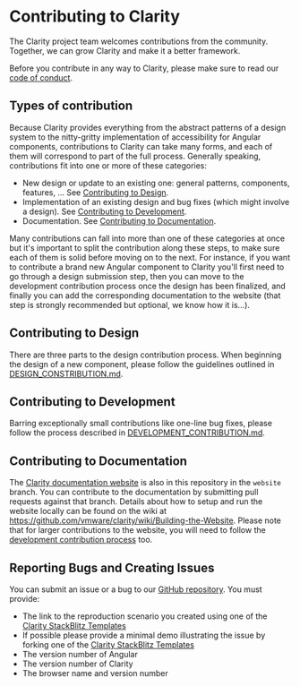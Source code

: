 # Contributing to Clarity

The Clarity project team welcomes contributions from the community. Together, we can grow Clarity and make it a better framework.

Before you contribute in any way to Clarity, please make sure to read our [code of conduct](/CODE_OF_CONDUCT.md).

## Types of contribution

Because Clarity provides everything from the abstract patterns of a design system to the nitty-gritty implementation of
accessibility for Angular components, contributions to Clarity can take many forms, and each of them will correspond
to part of the full process. Generally speaking, contributions fit into one or more of these categories:

* New design or update to an existing one: general patterns, components, features, ... See
  [Contributing to Design](#contributing-to-design).
* Implementation of an existing design and bug fixes (which might involve a design). See
  [Contributing to Development](#contributing-to-development).
* Documentation. See [Contributing to Documentation](#contributing-to-documentation).

Many contributions can fall into more than one of these categories at once but it's important to split the contribution
along these steps, to make sure each of them is solid before moving on to the next.
For instance, if you want to contribute a brand new Angular component to Clarity you'll first need to go through a
design submission step, then you can move to the development contribution process once the design has been finalized,
and finally you can add the corresponding documentation to the website
(that step is strongly recommended but optional, we know how it is...).

## Contributing to Design

There are three parts to the design contribution process. When beginning the design of a new component, please follow the guidelines outlined in
[DESIGN_CONSTRIBUTION.md](/DESIGN_CONTRIBUTION.md).

## Contributing to Development

Barring exceptionally small contributions like one-line bug fixes, please follow the process described in
[DEVELOPMENT_CONTRIBUTION.md](/DEVELOPMENT_CONTRIBUTION.md).

## Contributing to Documentation

The [Clarity documentation website](https://clarity.design) is also in this repository in the `website`
branch. You can contribute to the documentation by submitting pull requests against that branch. Details about how to
setup and run the website locally can be found on the wiki at
https://github.com/vmware/clarity/wiki/Building-the-Website.
Please note that for larger contributions to the website, you will need to follow the
[development contribution process](/DEVELOPMENT_CONTRIBUTION.md) too.

## Reporting Bugs and Creating Issues

You can submit an issue or a bug to our [GitHub repository](https://github.com/vmware/clarity/issues). You must provide:

* The link to the reproduction scenario you created using one of the
  [Clarity StackBlitz Templates](https://stackblitz.com/@clr-team)
* If possible please provide a minimal demo illustrating the issue by forking one of the
  [Clarity StackBlitz Templates](https://stackblitz.com/@clr-team)
* The version number of Angular
* The version number of Clarity
* The browser name and version number
